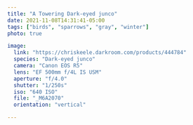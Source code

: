 ```yaml
---
title: "A Towering Dark-eyed junco"
date: 2021-11-08T14:31:41-05:00
tags: ["birds", "sparrows", "gray", "winter"]
photo: true

image:
  link: "https://chriskeele.darkroom.com/products/444784"
  species: "Dark-eyed junco"
  camera: "Canon EOS R5"
  lens: "EF 500mm f/4L IS USM"
  aperture: "f/4.0"
  shutter: "1/250s"
  iso: "640 ISO"
  file: "_M6A2070"
  orientation: "vertical"

---
```

